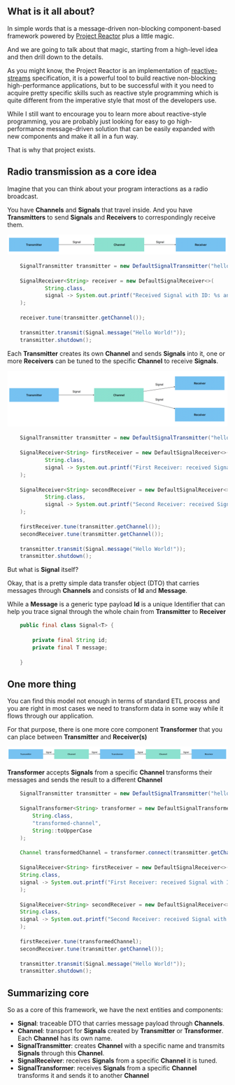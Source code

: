 ## What is it all about?

In simple words that is a message-driven non-blocking component-based framework powered by [Project Reactor](https://github.com/reactor) plus a little magic.

And we are going to talk about that magic, starting from a high-level idea and then drill down to the details.

As you might know, the Project Reactor is an implementation of [reactive-streams](https://www.reactive-streams.org) specification,
it is a powerful tool to build reactive non-blocking high-performance applications,
but to be successful with it you need to acquire pretty specific skills such as reactive style programming
which is quite different from the imperative style that most of the developers use.

While I still want to encourage you to learn more about reactive-style programming, you are probably just looking for
easy to go high-performance message-driven solution that can be easily expanded with new components and make it all in a fun way.

That is why that project exists.

## Radio transmission as a core idea

Imagine that you can think about your program interactions as a radio broadcast.


You have **Channels** and **Signals** that travel inside. And you have **Transmitters** to send **Signals** and **Receivers** to correspondingly receive them.

![Transmitter - Receiver chain](readme-assets/images/transmitter-receiver.png)

```java
    SignalTransmitter transmitter = new DefaultSignalTransmitter("hello-channel");
    
    SignalReceiver<String> receiver = new DefaultSignalReceiver<>(
            String.class,
            signal -> System.out.printf("Received Signal with ID: %s and message: %s%n", signal.getId(), signal.getMessage())
    );
    
    receiver.tune(transmitter.getChannel());
    
    transmitter.transmit(Signal.message("Hello World!"));
    transmitter.shutdown();
```

Each **Transmitter** creates its own **Channel** and sends **Signals** into it, one or more **Receivers** can be tuned to the specific **Channel** to receive **Signals**.

![Multiple Receivers](readme-assets/images/multiple-receivers.png)
```java
    SignalTransmitter transmitter = new DefaultSignalTransmitter("hello-channel");

    SignalReceiver<String> firstReceiver = new DefaultSignalReceiver<>(
            String.class,
            signal -> System.out.printf("First Receiver: received Signal with ID: %s and message: %s%n", signal.getId(), signal.getMessage())
    );

    SignalReceiver<String> secondReceiver = new DefaultSignalReceiver<>(
            String.class,
            signal -> System.out.printf("Second Receiver: received Signal with ID: %s and message: %s%n", signal.getId(), signal.getMessage())
    );

    firstReceiver.tune(transmitter.getChannel());
    secondReceiver.tune(transmitter.getChannel());

    transmitter.transmit(Signal.message("Hello World!"));
    transmitter.shutdown();
```

But what is **Signal** itself?

Okay, that is a pretty simple data transfer object (DTO) that carries messages through **Channels**
and consists of **Id** and **Message**.

While a **Message** is a generic type payload **Id** is a unique Identifier that can help you trace signal through
the whole chain from **Transmitter** to **Receiver**

```java
    public final class Signal<T> {
    
        private final String id;
        private final T message;
        
    }

```

## One more thing

You can find this model not enough in terms of standard ETL process and you are right in most cases we need to transform
data in some way while it flows through our application.

For that purpose, there is one more core component **Transformer** that you can place between **Transmitter** and **Receiver(s)**

![Transformer](readme-assets/images/transformer.png)

**Transformer** accepts **Signals** from a specific **Channel** transforms their messages and sends the result to a different **Channel**

```java
    SignalTransmitter transmitter = new DefaultSignalTransmitter("hello-channel");

    SignalTransformer<String> transformer = new DefaultSignalTransformer<>(
        String.class,
        "transformed-channel",
        String::toUpperCase
    );

    Channel transformedChannel = transformer.connect(transmitter.getChannel());

    SignalReceiver<String> firstReceiver = new DefaultSignalReceiver<>(
    String.class,
    signal -> System.out.printf("First Receiver: received Signal with ID: %s and message: %s%n", signal.getId(), signal.getMessage())
    );

    SignalReceiver<String> secondReceiver = new DefaultSignalReceiver<>(
    String.class,
    signal -> System.out.printf("Second Receiver: received Signal with ID: %s and message: %s%n", signal.getId(), signal.getMessage())
    );

    firstReceiver.tune(transformedChannel);
    secondReceiver.tune(transmitter.getChannel());

    transmitter.transmit(Signal.message("Hello World!"));
    transmitter.shutdown();
```

## Summarizing core

So as a core of this framework, we have the next entities and components:
- **Signal**: traceable DTO that carries message payload through **Channels**.
- **Channel**: transport for **Signals** created by **Transmitter** or **Transformer**. Each **Channel** has its own name.
- **SignalTransmitter**: creates **Channel** with a specific name and transmits **Signals** through this **Channel**.
- **SignalReceiver**: receives **Signals** from a specific **Channel** it is tuned.
- **SignalTransformer**: receives **Signals** from a specific **Channel** transforms it and sends it to another **Channel**